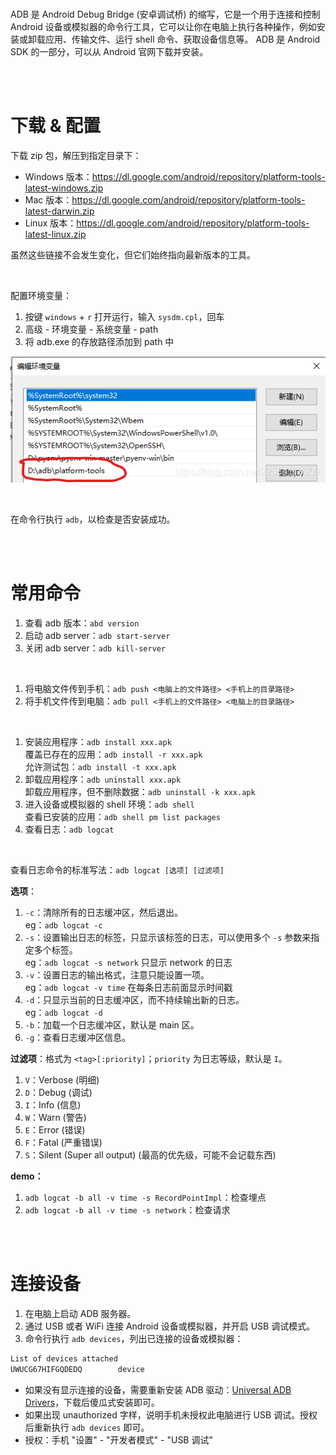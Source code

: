 <br>

ADB 是 Android Debug Bridge (安卓调试桥) 的缩写，它是一个用于连接和控制 Android 设备或模拟器的命令行工具，它可以让你在电脑上执行各种操作，例如安装或卸载应用、传输文件、运行 shell 命令、获取设备信息等。 ADB 是 Android SDK 的一部分，可以从 Android 官网下载并安装。

<br><br>

# 下载 & 配置

下载 zip 包，解压到指定目录下：

-   Windows 版本：https://dl.google.com/android/repository/platform-tools-latest-windows.zip
-   Mac 版本：https://dl.google.com/android/repository/platform-tools-latest-darwin.zip
-   Linux 版本：https://dl.google.com/android/repository/platform-tools-latest-linux.zip

虽然这些链接不会发生变化，但它们始终指向最新版本的工具。

<br>

配置环境变量：

1.  按键 `windows` + `r` 打开运行，输入 `sysdm.cpl`，回车
2.  高级 - 环境变量 - 系统变量 - path
3.  将 adb.exe 的存放路径添加到 path 中

![img](./picture/1693317080052-c6255571-4bd5-45ef-9b5e-d795f46fd3b4-1693537549302-3.png)

<br>

在命令行执行 `adb`，以检查是否安装成功。

<br><br>

# 常用命令

1.  查看 adb 版本：`abd version`
2.  启动 adb server：`adb start-server`
3.  关闭 adb server：`adb kill-server`

<br>

1.  将电脑文件传到手机：`adb push <电脑上的文件路径> <手机上的目录路径>`
2.  将手机文件传到电脑：`adb pull <手机上的文件路径> <电脑上的目录路径>`

<br>

1.  安装应用程序：`adb install xxx.apk` <br>
    覆盖已存在的应用：`adb install -r xxx.apk` <br>
    允许测试包：`adb install -t xxx.apk`
2.  卸载应用程序：`adb uninstall xxx.apk` <br>卸载应用程序，但不删除数据：`adb uninstall -k xxx.apk`
3.  进入设备或模拟器的 shell 环境：`adb shell` <br>
    查看已安装的应用：`adb shell pm list packages`
4.  查看日志：`adb logcat`

<br>

查看日志命令的标准写法：`adb logcat [选项] [过滤项]`

**选项**：

1.  `-c`：清除所有的日志缓冲区，然后退出。<br>
    eg：`adb logcat -c`
2.  `-s`：设置输出日志的标签，只显示该标签的日志，可以使用多个 `-s` 参数来指定多个标签。<br>
    eg：`adb logcat -s network` 只显示 network 的日志
3.  `-v`：设置日志的输出格式，注意只能设置一项。<br>
    eg：`adb logcat -v time` 在每条日志前面显示时间戳
4.  `-d`：只显示当前的日志缓冲区，而不持续输出新的日志。<br>
    eg：`adb logcat -d`
5.  `-b`：加载一个日志缓冲区，默认是 main 区。
6.  `-g`：查看日志缓冲区信息。

**过滤项**：格式为 `<tag>[:priority]`；`priority` 为日志等级，默认是 `I`。

1.  `V`：Verbose (明细)
2.  `D`：Debug (调试)
3.  `I`：Info (信息)
4.  `W`：Warn (警告)
5.  `E`：Error (错误)
6.  `F`：Fatal (严重错误)
7.  `S`：Silent (Super all output) (最高的优先级，可能不会记载东西)

**demo：**

1.  `adb logcat -b all -v time -s RecordPointImpl`：检查埋点
2.  `adb logcat -b all -v time -s network`：检查请求

<br><br>

# 连接设备

1.  在电脑上启动 ADB 服务器。
2.  通过 USB 或者 WiFi 连接 Android 设备或模拟器，并开启 USB 调试模式。
3.  命令行执行 `adb devices`，列出已连接的设备或模拟器：

```powershell
List of devices attached
UWUCG67HIFGQDEDQ        device
```

-   如果没有显示连接的设备，需要重新安装 ADB 驱动：[Universal ADB Drivers](https://adb.clockworkmod.com/)，下载后傻瓜式安装即可。
-   如果出现 unauthorized 字样，说明手机未授权此电脑进行 USB 调试。授权后重新执行 `adb devices` 即可。
-   授权：手机 "设置" - "开发者模式" - "USB 调试"

<br>
